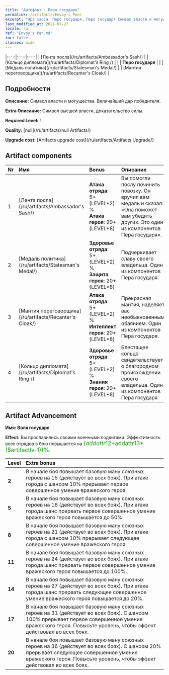 ```yaml
---
title: "Артефакт - Перо государя"
permalink: /artifacts/Envoy's Pen/
excerpt: "Эра хаоса  Перо государя. Перо государя Символ власти и могущества. Величайший дар победителя."
last_modified_at: 2021-07-27
locale: ru
ref: "Envoy's Pen.md"
toc: false
classes: wide
---
```


  |:---:|:---:|:---:| 
  |  [Лента посла](/ru/artifacts/Ambassador's Sash/) |   |  [Кольцо дипломата](/ru/artifacts/Diplomat's Ring /) | 
  |   | **Перо государя** |  | 
  |  [Медаль политика](/ru/artifacts/Statesman's Medal/) |   |  [Мантия переговорщика](/ru/artifacts/Recanter's Cloak/) | 


## Подробности

 **Описание:** Символ власти и могущества. Величайший дар победителя.

 **Extra Описание:** Символ высшей власти, доказательство силы.

 **Required Level:** 1

 **Quality:** [null](/ru/artifacts/null Artifacts/)

 **Upgrade cost:** [Artifacts upgrade cost](/ru/artifacts/Artifacts Upgrade/)



## Artifact components

  | Nr |    Имя    |   Bonus | Описание | 
  |:---|:-----------|:--------|:------------| 
  | 1 | [Лента посла](/ru/artifacts/Ambassador's Sash/) | **Атака отряда**: 5+(LEVEL\*2) %<br/>**Атака героя**: 20+(LEVEL\*8) | Вы помогли послу починить повозку. Он вручил вам медаль и сказал: «Она поможет вам убедить других. Это один из компонентов Пера государя». | 
  | 2 | [Медаль политика](/ru/artifacts/Statesman's Medal/) | **Здоровье отряда**: 5+(LEVEL\*2) %<br/>**Защита героя**: 20+(LEVEL\*8) | Подчеркивает славу своего владельца. Один из компонентов Пера государя. | 
  | 3 | [Мантия переговорщика](/ru/artifacts/Recanter's Cloak/) | **Атака отряда**: 5+(LEVEL\*2) %<br/>**Интеллект героя**: 20+(LEVEL\*8) | Прекрасная мантия, наделяет вас необыкновенным обаянием. Один из компонентов Пера государя. | 
  | 4 | [Кольцо дипломата](/ru/artifacts/Diplomat's Ring /) | **Здоровье отряда**: 5+(LEVEL\*2) %<br/>**Знания героя**: 20+(LEVEL\*8) | Блестящее кольцо свидетельствует о благородном происхождении своего владельца. Один из компонентов Пера государя. | 


## Artifact Advancement

 **Имя: Воля государя**

 **Effect:** Вы прославились своими военными подвигами. Эффективность всех отрядов в бою повышается на <span style="color: #1ca216;font-size:18px">{$addattr12+$addattr13*($artifactlv-1)}%</span>.

  |  Level  |    Extra bonus  | 
  |:--------|:----------------| 
  | **2** | В начале боя повышает базовую ману союзных героев на 15 (действует во всех боях). При атаке города с шансом 10% прерывает первое совершенное умение вражеского героя. | 
  | **5** | В начале боя повышает базовую ману союзных героев на 18 (действует во всех боях). При атаке города шанс прервать первое совершенное умение вражеского героя повышается до 50%. | 
  | **8** | В начале боя повышает базовую ману союзных героев на 21 (действует во всех боях). При атаке города с шансом 10% прерывает следующее совершенное умение вражеского героя. | 
  | **11** | В начале боя повышает базовую ману союзных героев на 24 (действует во всех боях). При атаке города шанс прервать первое совершенное умение вражеского героя повышается до 100%. | 
  | **14** | В начале боя повышает базовую ману союзных героев на 27 (действует во всех боях). При атаке города шанс прервать следующее совершенное умение вражеского героя повышается до 20%. | 
  | **17** | В начале боя повышает базовую ману союзных героев на 31 (действует во всех боях). С шансом 100% прерывает первое совершенное умение вражеского героя. Повысьте уровень, чтобы эффект действовал во всех боях. | 
  | **20** | В начале боя повышает базовую ману союзных героев на 36 (действует во всех боях). С шансом 20% прерывает следующее совершенное умение вражеского героя. Повысьте уровень, чтобы эффект действовал во всех боях. | 
